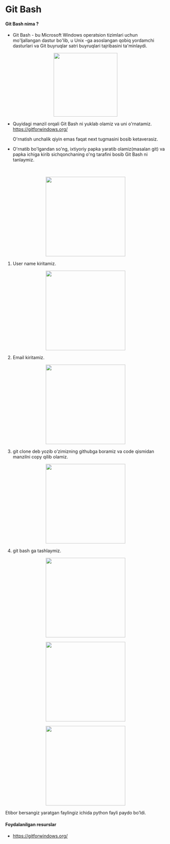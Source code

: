 # Git Bash
#### Git Bash nima ?
* Git Bash - bu Microsoft Windows operatsion tizimlari uchun mo'ljallangan dastur bo'lib, 
u Unix -ga asoslangan qobiq yordamchi dasturlari va Git buyruqlar satri buyruqlari tajribasini ta'minlaydi.
<p align="center">
    <img src="https://1v5ymx3zt3y73fq5gy23rtnc-wpengine.netdna-ssl.com/wp-content/uploads/2021/07/GitBashLogo.jpg.webp" height=200>
</p>

* Quyidagi manzil orqali Git Bash ni yuklab olamiz va uni o'rnatamiz.  
https://gitforwindows.org/

    O'rnatish unchalik qiyin emas faqat next tugmasini bosib ketaverasiz.
    
* O'rnatib bo'lgandan so'ng, ixtiyoriy papka yaratib olamiz(masalan git) va papka ichiga kirib sichqonchaning o'ng tarafini bosib Git Bash ni tanlaymiz.
<br>
<p align="center">
<img src="https://user-images.githubusercontent.com/85432617/137571481-3f83e80e-cf40-445c-918d-c02abc4f69f0.png" height=250>
</p>

 1.	User name kiritamiz.
  <p align="center">
  <img src="https://user-images.githubusercontent.com/85432617/137571576-30914fc1-1b20-4a6c-b455-e4ee3301cf04.png" height=250>
  </p>
  
 2. Email kiritamiz.
  <p align="center">
  <img src="https://user-images.githubusercontent.com/85432617/137571651-d7aa8955-a822-4742-9be9-ffd51272da39.png" height=250>
  </p>
  
 3. git clone deb yozib o’zimizning githubga boramiz va code qismidan manzilni copy qilib olamiz.
  <p align="center">
  <img src="https://user-images.githubusercontent.com/85432617/137571759-c190217b-aa05-4953-b327-3922b9ecfdd9.png" height=250>
  </p>
  
 4. git bash ga tashlaymiz.
  <p align="center">
  <img src="https://user-images.githubusercontent.com/85432617/137571798-2d1556ac-7614-4190-8af7-d00ab9384223.png" height=250>
  </p>
  <p align="center">
  <img src="https://user-images.githubusercontent.com/85432617/137571898-187a3177-dd63-4699-bfbf-b23d3eb272e3.png" height=250>
  </p>
  <p align="center">
  <img src="https://user-images.githubusercontent.com/85432617/137571927-156465aa-63c4-4b6a-823f-b29d77985798.png" height=250>
  </p>
  
Etibor bersangiz yaratgan faylingiz ichida python fayli paydo bo’ldi.

#### Foydalanilgan resurslar 
* https://gitforwindows.org/





